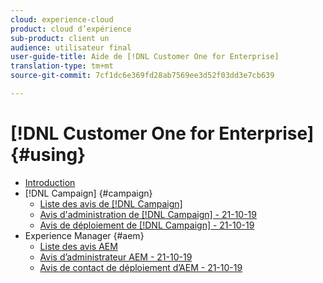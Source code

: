 ```yaml
---
cloud: experience-cloud
product: cloud d’expérience
sub-product: client un
audience: utilisateur final
user-guide-title: Aide de [!DNL Customer One for Enterprise]
translation-type: tm+mt
source-git-commit: 7cf1dc6e369fd28ab7569ee3d52f03dd3e7cb639

---
```



# [!DNL Customer One for Enterprise] {#using}

+ [Introduction](home.md)
+ [!DNL Campaign] {#campaign}
   + [Liste des avis de [!DNL Campaign]](campaign-list.md)
   + [Avis d'administration de [!DNL Campaign] - 21-10-19](campaign-admin.md)
   + [Avis de déploiement de [!DNL Campaign] - 21-10-19](campaign-deploy.md)
+ Experience Manager {#aem}
   + [Liste des avis AEM](aem-list.md)
   + [Avis d’administrateur AEM - 21-10-19](aem-admin.md)
   + [Avis de contact de déploiement d’AEM - 21-10-19](aem-deploy.md)
